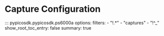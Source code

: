 <!-- Copyright (C) 2025-2025 Pico Technology Ltd. See LICENSE file for terms. -->
# Capture Configuration

::: pypicosdk.pypicosdk.ps6000a
    options:
        filters:
        - "!.*"
        - "captures"
        - "!^_"
        show_root_toc_entry: false
        summary: true